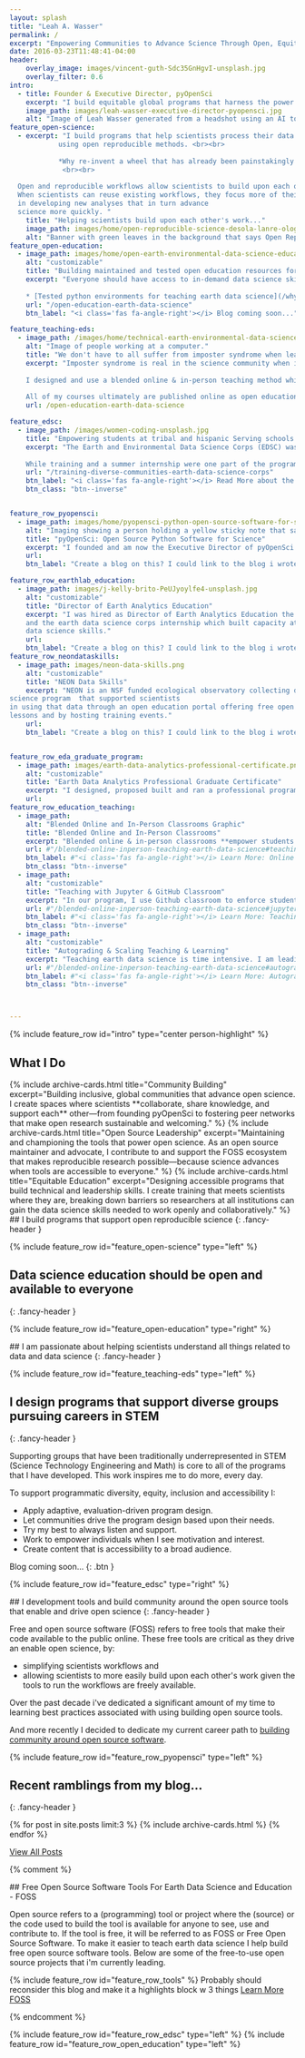 ```yaml
---
layout: splash
title: "Leah A. Wasser"
permalink: /
excerpt: "Empowering Communities to Advance Science Through Open, Equitable Practices"
date: 2016-03-23T11:48:41-04:00
header:
    overlay_image: images/vincent-guth-Sdc35GnHgvI-unsplash.jpg
    overlay_filter: 0.6
intro:
  - title: Founder & Executive Director, pyOpenSci
    excerpt: "I build equitable global programs that harness the power of community to advance open science. My work empowers participants with both technical and leadership skills, breaking down barriers so scientists everywhere can spend less time struggling and more time solving the world's greatest challenges."
    image_path: images/leah-wasser-executive-director-pyopensci.jpg
    alt: "Image of Leah Wasser generated from a headshot using an AI tool."
feature_open-science: 
  - excerpt: "I build programs that help scientists process their data more efficiently 
            using open reproducible methods. <br><br>
            
            *Why re-invent a wheel that has already been painstakingly created?*
             <br><br>
  
  Open and reproducible workflows allow scientists to build upon each others work. 
  When scientists can reuse existing workflows, they focus more of their time 
  in developing new analyses that in turn advance 
  science more quickly. "
    title: "Helping scientists build upon each other's work..."
    image_path: images/home/open-reproducible-science-desola-lanre-ologun.png
    alt: "Banner with green leaves in the background that says Open Reproducible science allows scientists to build upon each others work."
feature_open-education:
  - image_path: images/home/open-earth-environmental-data-science-education-desola-lanre-ologun.png
    alt: "customizable"
    title: "Building maintained and tested open education resources for learning earth and environmental data science"
    excerpt: "Everyone should have access to in-demand data science skills. Publishing consistently maintained lessons and course materials online allows everyone with access to materials that will help them develop in job market demand skills.
    
    * [Tested python environments for teaching earth data science](/why-tested-python-environments-matter-for-science)"
    url: "/open-education-earth-data-science"
    btn_label: "<i class='fas fa-angle-right'></i> Blog coming soon..."

feature_teaching-eds:
  - image_path: /images/home/technical-earth-environmental-data-science-skills-for-science-desola-lanre-ologun.png
    alt: "Image of people working at a computer."
    title: "We don't have to all suffer from imposter syndrome when learning data science."
    excerpt: "Imposter syndrome is real in the science community when it comes to learning data science. I am passionate about helping people gain these valuable skills which are in high demand in today's job market. <br><br>
    
    I designed and use a blended online & in-person teaching method which **empowers students to chose the learning approach that best suits their needs**. 
    
    All of my courses ultimately are published online as open education resources because not everyone has the resources to attend a college to learn these skills."
    url: /open-education-earth-data-science

feature_edsc:
  - image_path: /images/women-coding-unsplash.jpg
    title: "Empowering students at tribal and hispanic Serving schools with Earth and Environmental Data Science Skills"
    excerpt: "The Earth and Environmental Data Science Corps (EDSC) was a funded NSF-HDR program that I designed and developed. The goal: to build build capacity to teach and to learn earth and environmental data science skills at tribal and hispanic serving institutions. 
    
    While training and a summer internship were one part of the program, I believe that training alone is not enough. The program sought to empower faculty at institutions to add data intensive curriculum to their courses. The core of the program included a summer program where we provided training to faculty and students in open, reproducible earth and environmental data science skills. The program supported faculty in both learning the skills and adding it to their existing courses. "
    url: "/training-diverse-communities-earth-data-science-corps"
    btn_label: "<i class='fas fa-angle-right'></i> Read More about the EDSC program"
    btn_class: "btn--inverse"


feature_row_pyopensci:
  - image_path: images/home/pyopensci-python-open-source-software-for-science.png
    alt: "Imaging showing a person holding a yellow sticky note that says Python."
    title: "pyOpenSci: Open Source Python Software for Science"
    excerpt: "I founded and am now the Executive Director of pyOpenSci - a diverse, global community that supports the Python tools that drive open science through open peer review, training and mentorship. I am incredibly excited to be building this community and look forward to writing about the experience as I learn."
    url:
    btn_label: "Create a blog on this? I could link to the blog i wrote on the pyos website too for now"

feature_row_earthlab_education:
  - image_path: images/j-kelly-brito-PeUJyoylfe4-unsplash.jpg
    alt: "customizable"
    title: "Director of Earth Analytics Education"
    excerpt: "I was hired as Director of Earth Analytics Education the earth analytics education program which supported scientists using complect earth and environmental data to study environmental change. I created several programs here including the earthdatascience.org online education portal, a professional program in earth data analytics,
    and the earth data science corps internship which built capacity at tribal and hispanic serving colleges to teach and to learn earth and environmental 
    data science skills."
    url:
    btn_label: "Create a blog on this? I could link to the blog i wrote on the pyos website too for now"
feature_row_neondataskills:
  - image_path: images/neon-data-skills.png
    alt: "customizable"
    title: "NEON Data Skills"
    excerpt: "NEON is an NSF funded ecological observatory collecting data to support science. I build an earth and environmental data 
science program  that supported scientists
in using that data through an open education portal offering free open education
lessons and by hosting training events."
    url:
    btn_label: "Create a blog on this? I could link to the blog i wrote on the pyos website too for now"


feature_row_eda_graduate_program:
  - image_path: images/earth-data-analytics-professional-certificate.png
    alt: "customizable"
    title: "Earth Data Analytics Professional Graduate Certificate"
    excerpt: "I designed, proposed built and ran a professional program in earth data analytics at CU Boulder. I also developed content for and taught courses. While that program was tuition based and designed to financially support our program, course materials were published online as open education resources."
    url: 
feature_row_education_teaching:
  - image_path:
    alt: "Blended Online and In-Person Classrooms Graphic"
    title: "Blended Online and In-Person Classrooms"
    excerpt: "Blended online & in-person classrooms **empower students to chose the learning approach that best suits their needs**. All of our Earth Analytics courses give students the option to participant in class either asynchronously or synchronously online or in person. Materials are also published as open education resources."
    url: #"/blended-online-inperson-teaching-earth-data-science#teaching-in-blended-online-and-in-person-classrooms"
    btn_label: #"<i class='fas fa-angle-right'></i> Learn More: Online and In Person Learning"
    btn_class: "btn--inverse"
  - image_path:
    alt: "customizable"
    title: "Teaching with Jupyter & GitHub Classroom"
    excerpt: "In our program, I use Github classroom to enforce student skills associated with command line, `git`, sharing code and version control. JupyterHub running on Google Cloud is used to reduce the struggles associated with both setting up software and having sufficient computing resources on local student machines."
    url: #"/blended-online-inperson-teaching-earth-data-science#jupyter-jupyterhub-and-open-reproducible-science"
    btn_label: #"<i class='fas fa-angle-right'></i> Learn More: Teaching with GitHub & Jupyter"
    btn_class: "btn--inverse"
  - image_path:
    alt: "customizable"
    title: "Autograding & Scaling Teaching & Learning"
    excerpt: "Teaching earth data science is time intensive. I am leading development of workflows that reduce the time required to grade student assignments and also provide intermediate feedback to students. This effort involves contributing to existing community tools where possible in support of existing open source efforts."
    url: #"/blended-online-inperson-teaching-earth-data-science#autograding"
    btn_label: #"<i class='fas fa-angle-right'></i> Learn More: Autograding"
    btn_class: "btn--inverse"



---
```



{% include feature_row id="intro" type="center person-highlight" %}

## What I Do
 
<div class="body__content-block" markdown="1">
<div class="blog__grid">
  {% include archive-cards.html title="Community Building" excerpt="Building inclusive, global communities that advance open science. I create spaces where scientists **collaborate, share knowledge, and support each** other—from founding pyOpenSci to fostering peer networks that make open research sustainable and welcoming." %}
  {% include archive-cards.html title="Open Source Leadership" excerpt="Maintaining and championing the tools that power open science. As an open source maintainer and advocate, I contribute to and support the FOSS ecosystem that makes reproducible research possible—because science advances when tools are accessible to everyone." %}
  {% include archive-cards.html title="Equitable Education" excerpt="Designing accessible programs that build technical and leadership skills. I create training that meets scientists where they are, breaking down barriers so researchers at all institutions can gain the data science skills needed to work openly and collaboratively." %}
</div>
</div>

<div class="body__content-block" markdown="1">
## I build programs that support open reproducible science
{: .fancy-header }

{% include feature_row id="feature_open-science" type="left" %} 
</div>

<div class="container">
  <div class="wave"></div>
</div>


<div markdown="1" class="notice-white">
<div class="body__content-block" markdown="1">
<div markdown= "1" class="wide">

<!-- ground zero graphic on the left ??? -->
## Data science education should be open and available to everyone 
{: .fancy-header }

{% include feature_row id="feature_open-education" type="right" %}
</div>
</div>
</div>

<div class="container__white">
  <div class="wave__white"></div>
</div>

<div class="body__content-block" markdown="1">
## I am passionate about helping scientists understand all things related to data and data science
{: .fancy-header }

{% include feature_row id="feature_teaching-eds" type="left" %}

</div>

<div class="container">
  <div class="wave"></div>
</div>

<div markdown="1" class="notice-white">
<div class="body__content-block" markdown="1">
<div markdown= "1" class="wide">

<!-- ground zero graphic on the left ??? -->
## I design programs that support diverse groups pursuing careers in STEM 
{: .fancy-header }

Supporting groups that have been traditionally underrepresented in STEM (Science Technology Engineering and Math) is core to all of the programs that I have developed. This work inspires me to do more, every day. 

To support programmatic diversity, equity, inclusion and accessibility I:

* Apply adaptive, evaluation-driven program design.
* Let communities drive the program design based upon their needs. 
* Try my best to always listen and support.
* Work to empower individuals when I see motivation and interest.
* Create content that is accessibility to a broad audience.

Blog coming soon...
{: .btn } 

{% include feature_row id="feature_edsc" type="right" %}
</div>
</div>
</div>


<div class="container__white">
  <div class="wave__white"></div>
</div>

<div class="body__content-block" markdown="1">
## I development tools and build community around the open source tools that enable and drive open science
{: .fancy-header }

Free and open source software (FOSS) refers to free tools that make their code available to the public online. These free tools are critical as they drive an enable open science, by:

* simplifying scientists workflows and 
* allowing scientists to more easily build upon each other's work given the tools to run the workflows are freely available.

Over the past decade i've dedicated a significant amount of my time to learning best practices associated with using building open source tools.

And more recently I decided to dedicate my current career path to [building community around open source software](https://www.pyopensci.org/blog/new-executive-director-leah-wasser).

{% include feature_row id="feature_row_pyopensci" type="left" %}

</div>

<div class="container">
  <div class="wave"></div>
</div>

<div markdown="1" class="notice-white">
<div class="body__content-block" markdown="1">
<div markdown= "1" class="wide">

<!-- ground zero graphic on the left ??? -->
## Recent ramblings from my blog... 
{: .fancy-header }

<div class="blog__grid">
  {% for post in site.posts limit:3 %}
    {% include archive-cards.html %}
  {% endfor %}
</div>

<p><a href="/blog/" class="btn btn--info btn--large">View All Posts <i class="fa fa-4 fa-arrow-circle-right" aria-hidden="true"></i></a></p>
</div>

</div>
</div>
</div>

<div class="container__white">
  <div class="wave__white"></div>
</div>




{% comment %}
<div markdown="1" class="notice--primary">
## Free  Open Source Software Tools For Earth Data Science and Education - FOSS

Open source refers to a (programming) tool or project where the (source) or
the code used to build the tool is available for anyone to see, use and
contribute to. If the tool is free, it will be referred to as FOSS or Free Open
Source Software. To make it easier to teach earth data science I help build
free open source software tools. Below are some of the free-to-use open source
projects that i'm currently leading.

{% include feature_row id="feature_row_tools" %}
Probably should reconsider this blog and make it a highlights block w 3 things
[Learn More FOSS](/free-open-source-software-tools-for-science-foss/)
</div>
{% endcomment %}


{% include feature_row id="feature_row_edsc" type="left" %}
{% include feature_row id="feature_row_open_education" type="left" %}

<!-- I've built two programs in the past 10 years that support open 
science. Both programs emphasized:

* **Earth & Environmental Data Science Education:** Empowering people with technical, in workforce demand skills.  
* **Open Education:** Some programs require, others ensure  as many people as possible have access to learning materials and training
* **Diversity, Equity, Inclusion & Accessibility:** making sure that programs are accessible to different people with different backgrounds, globally.
</div>

{% include feature_row id="feature_row_earthlab_education" type="right" %}
{% include feature_row id="feature_row_neondataskills" type="right" %} -->

<!-- Open Science programs that are close to my heart 
 -->
<!-- TODO: would like to make the text in the columns a bit smaller>

<div markdown="1" class="notice-white">
<div class="body__content-block" markdown="1">
## Teaching approach and philosophy
{: .fancy-header}

Blended Online and In-Person Classrooms, Active Learning and Teaching

Through time, I have developed a teaching framework that combines active
learning, blended online and in-person student participation and cloud based
tools that support both teaching earth data science and scaling courses to
support more students.

{% include feature_row id="feature_row_education_teaching" %}

</div>
</div>


<!-- {% include feature_row id="feature_row_foss" type="left" %} -->


<!-- ## Professional graduate program development
{: .fancy-header }

{% include feature_row id="feature_row_eda_graduate_program" type="right" %}
 -->
